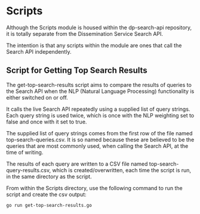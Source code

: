 # Scripts

Although the Scripts module is housed within the dp-search-api repository, it is totally separate from the Dissemination Service Search API.

The intention is that any scripts within the module are ones that call the Search API independently. 

## Script for Getting Top Search Results

The get-top-search-results script aims to compare the results of queries to the Search API when the NLP (Natural 
Language Processing) functionality is either switched on or off.

It calls the live Search API repeatedly using a supplied list of query strings. Each query string is used twice, which 
is once with the NLP weighting set to false and once with it set to true.

The supplied list of query strings comes from the first row of the file named top-search-queries.csv. It is so named 
because these are believed to be the queries that are most commonly used, when calling the Search API, at the time of writing.

The results of each query are written to a CSV file named top-search-query-results.csv, which is created/overwritten, each time the script is run,
in the same directory as the script.

From within the Scripts directory, use the following command to run the script and create the csv output:

`go run get-top-search-results.go`
